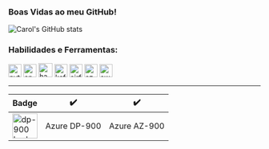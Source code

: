 ### Boas Vidas ao meu GitHub!

![Carol's GitHub stats](https://github-readme-stats.vercel.app/api?username=carolsalves&show_icons=true&icon_color=fff&theme=dark)

### Habilidades e Ferramentas:

<div align="left">
  
  <img src="https://cdn.jsdelivr.net/gh/devicons/devicon@latest/icons/python/python-original.svg" alt="python" width="26"/>
  <img src="https://cdn.jsdelivr.net/gh/devicons/devicon@latest/icons/apachespark/apachespark-original.svg" alt="apache spark" width="26"/>
  <img src="https://cdn.jsdelivr.net/gh/devicons/devicon@latest/icons/hadoop/hadoop-original.svg" alt="hadoop" width="28"/>
  <img src="https://cdn.jsdelivr.net/gh/devicons/devicon@latest/icons/apachekafka/apachekafka-original.svg" alt="kafka" width="26"/>          
  <img src="https://cdn.jsdelivr.net/gh/devicons/devicon@latest/icons/apacheairflow/apacheairflow-original.svg" alt="airflow" width="26"/>
  <img src="https://cdn.jsdelivr.net/gh/devicons/devicon@latest/icons/azure/azure-original.svg" alt="azure" width="26"/>
  <img src="https://cdn.jsdelivr.net/gh/devicons/devicon@latest/icons/amazonwebservices/amazonwebservices-original-wordmark.svg" alt="aws" width="26"/>

</div>

***

| Badge | ✔️ | ✔️ |
| -------------- | --- | --- |
| <img src="https://learn.microsoft.com/pt-br/media/learn/certification/badges/microsoft-certified-fundamentals-badge.svg" alt="dp-900 badge" width="50"/> | Azure DP-900 | Azure AZ-900

</div>
